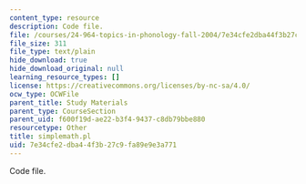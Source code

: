 ```yaml
---
content_type: resource
description: Code file.
file: /courses/24-964-topics-in-phonology-fall-2004/7e34cfe2dba44f3b27c9fa89e9e3a771_simplemath.pl
file_size: 311
file_type: text/plain
hide_download: true
hide_download_original: null
learning_resource_types: []
license: https://creativecommons.org/licenses/by-nc-sa/4.0/
ocw_type: OCWFile
parent_title: Study Materials
parent_type: CourseSection
parent_uid: f600f19d-ae22-b3f4-9437-c8db79bbe880
resourcetype: Other
title: simplemath.pl
uid: 7e34cfe2-dba4-4f3b-27c9-fa89e9e3a771
---
```

Code file.